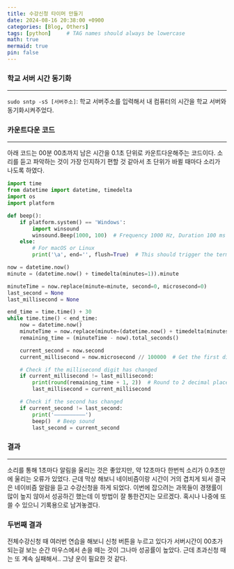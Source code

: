```yaml
---
title: 수강신청 타이머 만들기
date: 2024-08-16 20:38:00 +0900
categories: [Blog, Others]
tags: [python]     # TAG names should always be lowercase
math: true
mermaid: true
pin: false
---
```


### 학교 서버 시간 동기화

---

`sudo sntp -sS [서버주소]`: 학교 서버주소를 입력해서 내 컴퓨터의 시간을 학교 서버와 동기화시켜주었다.


### 카운트다운 코드
---
아래 코드는 00분 00초까지 남은 시간을 0.1초 단위로 카운트다운해주는 코드이다. 소리를 듣고 파악하는 것이 가장 인지하기 편할 것 같아서 초 단위가 바뀔 때마다 소리가 나도록 하였다. 

```py
import time
from datetime import datetime, timedelta
import os
import platform

def beep():
    if platform.system() == 'Windows':
        import winsound
        winsound.Beep(1000, 100)  # Frequency 1000 Hz, Duration 100 ms
    else:
        # For macOS or Linux
        print('\a', end='', flush=True)  # This should trigger the terminal bell without additional output

now = datetime.now()
minute = (datetime.now() + timedelta(minutes=1)).minute

minuteTime = now.replace(minute=minute, second=0, microsecond=0)
last_second = None
last_millisecond = None

end_time = time.time() + 30
while time.time() < end_time:
    now = datetime.now()
    minuteTime = now.replace(minute=(datetime.now() + timedelta(minutes=1)).minute, second=0, microsecond=0)
    remaining_time = (minuteTime - now).total_seconds()

    current_second = now.second
    current_millisecond = now.microsecond // 100000  # Get the first digit of microseconds as millisecond

    # Check if the millisecond digit has changed
    if current_millisecond != last_millisecond:
        print(round(remaining_time + 1, 2))  # Round to 2 decimal places
        last_millisecond = current_millisecond

    # Check if the second has changed
    if current_second != last_second:
        print('——————————')
        beep()  # Beep sound
        last_second = current_second
```

### 결과
---
소리를 통해 1초마다 알림을 울리는 것은 좋았지만, 약 12초마다 한번씩 소리가 0.9초만에 울리는 오류가 있었다. 근데 막상 해보니 네이비즘이랑 시간이 거의 겹치게 되서 결국은 네이비즘 알람을 듣고 수강신청을 하게 되었다. 이번에 잡으려는 과목들이 경쟁률이 많이 높지 않아서 성공하긴 했는데 이 방법이 잘 통한건지는 모르겠다. 혹시나 나중에 또 쓸 수 있으니 기록용으로 남겨놓겠다.

### 두번째 결과
전체수강신청 때 여러번 연습을 해보니 신청 버튼을 누르고 있다가 서버시간이 00초가 되는걸 보는 순간 마우스에서 손을 떼는 것이 그나마 성공률이 높았다. 근데 초과신청 때는 또 계속 실패해서.. 그냥 운이 필요한 것 같다.